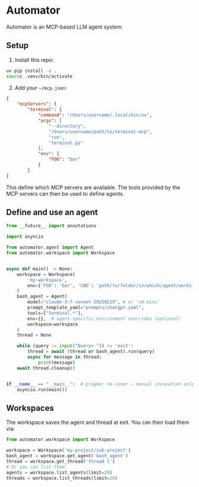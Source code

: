 # Automator




Automator is an MCP-based LLM agent system.

## Setup
1. Install this repo:
```bash
uv pip install -e .
source .venv/bin/activate 
```

2. Add your `~/mcp.json`:
```json
{
    "mcpServers": {
        "terminal": {
            "command": "/Users/username/.local/bin/uv",
            "args": [
                "--directory",
                "/Users/username/path/to/terminal-mcp",
                "run",
                "terminal.py"
            ],
            "env": {
                "FOO": "bar"
            }
        }
}
```
This define which MCP servers are available. The tools provided by the MCP servers can then be used to define agents.


## Define and use an agent
```python
from __future__ import annotations

import asyncio

from automator.agent import Agent
from automator.workspace import Workspace


async def main() -> None:
    workspace = Workspace(
        'my-workspace',
        env={'FOO': 'bar', 'CWD': 'path/to/folder/in/which/agent/works'}
    )
    bash_agent = Agent(
        model="claude-3-7-sonnet-20250219", # or 'o4-mini'
        prompt_template_yaml="prompts/chatgpt.yaml",
        tools=["terminal.*"],
        env={},  # agent‑specific environment overrides (optional)
        workspace=workspace
    )
    thread = None

    while (query := input("Query> ")) != 'exit':
        thread = await (thread or bash_agent).run(query)
        async for message in thread:
            print(message)
    await thread.cleanup()


if __name__ == "__main__":  # pragma: no cover – manual invocation only
    asyncio.run(main())

```

## Workspaces
The workspace saves the agent and thread at exit. You can then load them via:
```python
from automator.workspace import Workspace

workspace = Workspace('my-project/sub-project')
bash_agent = workspace.get_agent('bash_agent')
thread = workspace.get_thread('thread 1')
# Or you can list them:
agents = workspace.list_agents(limit=20)
threads = workspace.list_threads(limit=20)
```
